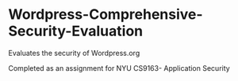 # Wordpress-Comprehensive-Security-Evaluation
Evaluates the security of Wordpress.org

Completed as an assignment for NYU CS9163- Application Security
